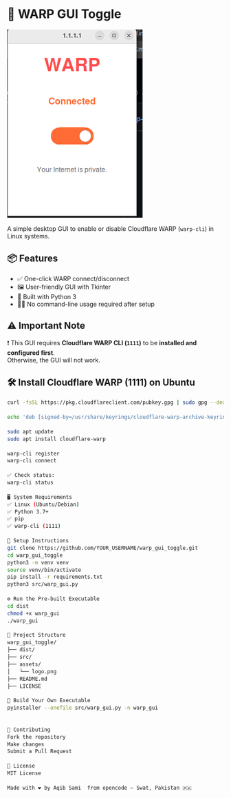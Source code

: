 # 🚀 WARP GUI Toggle

![Logo](assets/logo.png)

A simple desktop GUI to enable or disable Cloudflare WARP (`warp-cli`) in Linux systems.

## 📦 Features

- ✅ One-click WARP connect/disconnect
- 🖼️ User-friendly GUI with Tkinter
- 🐍 Built with Python 3
- 🧑‍💻 No command-line usage required after setup

## ⚠️ Important Note

❗ This GUI requires **Cloudflare WARP CLI (`1111`)** to be **installed and configured first**.  
Otherwise, the GUI will not work.

## 🛠️ Install Cloudflare WARP (1111) on Ubuntu

```bash
curl -fsSL https://pkg.cloudflareclient.com/pubkey.gpg | sudo gpg --dearmor -o /usr/share/keyrings/cloudflare-warp-archive-keyring.gpg

echo 'deb [signed-by=/usr/share/keyrings/cloudflare-warp-archive-keyring.gpg] https://pkg.cloudflareclient.com/ focal main' | sudo tee /etc/apt/sources.list.d/cloudflare-client.list

sudo apt update
sudo apt install cloudflare-warp

warp-cli register
warp-cli connect

✅ Check status:
warp-cli status

🖥️ System Requirements
✅ Linux (Ubuntu/Debian)
✅ Python 3.7+
✅ pip
✅ warp-cli (1111)

🔧 Setup Instructions
git clone https://github.com/YOUR_USERNAME/warp_gui_toggle.git
cd warp_gui_toggle
python3 -m venv venv
source venv/bin/activate
pip install -r requirements.txt
python3 src/warp_gui.py

⚙️ Run the Pre-built Executable
cd dist
chmod +x warp_gui
./warp_gui

📁 Project Structure
warp_gui_toggle/
├── dist/
├── src/
├── assets/
│   └── logo.png
├── README.md
├── LICENSE

🧪 Build Your Own Executable
pyinstaller --onefile src/warp_gui.py -n warp_gui


🤝 Contributing
Fork the repository
Make changes
Submit a Pull Request

📄 License
MIT License

Made with ❤️ by Aqib Sami  from opencode — Swat, Pakistan 🇵🇰



